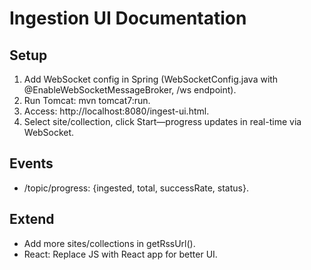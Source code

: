 # Ingestion UI Documentation

## Setup
1. Add WebSocket config in Spring (WebSocketConfig.java with @EnableWebSocketMessageBroker, /ws endpoint).
2. Run Tomcat: mvn tomcat7:run.
3. Access: http://localhost:8080/ingest-ui.html.
4. Select site/collection, click Start—progress updates in real-time via WebSocket.

## Events
- /topic/progress: {ingested, total, successRate, status}.

## Extend
- Add more sites/collections in getRssUrl().
- React: Replace JS with React app for better UI.
